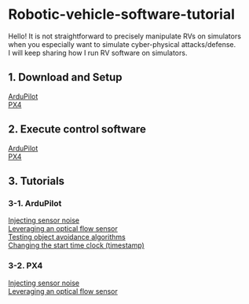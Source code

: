 # Robotic-vehicle-software-tutorial

Hello! It is not straightforward to precisely manipulate RVs on simulators when you especially want to simulate cyber-physical attacks/defense. <br>
I will keep sharing how I run RV software on simulators. <br>

## 1. Download and Setup
<a href="https://github.com/KimHyungSub/Robotic-vehicle-software-tutorial/tree/main/ArduPilot#1-download-and-setup" target="_blank"> ArduPilot </a>
<br>
<a href="https://github.com/KimHyungSub/Robotic-vehicle-software-tutorial/tree/main/PX4#1-download-and-setup" target="_blank"> PX4 </a>

## 2. Execute control software
<a href="https://github.com/KimHyungSub/Robotic-vehicle-software-tutorial/tree/main/ArduPilot#2-execute-ardupilot" target="_blank"> ArduPilot </a>
<br>
<a href="https://github.com/KimHyungSub/Robotic-vehicle-software-tutorial/tree/main/PX4#2-execute-px4-with-gazebo-simulator" target="_blank"> PX4 </a>

## 3. Tutorials
### 3-1. ArduPilot
<a href="https://github.com/KimHyungSub/Robotic-vehicle-software-tutorial/tree/main/ArduPilot#3-injecting-sensor-noise" target="_blank"> Injecting sensor noise</a>
<br>
<a href="https://github.com/KimHyungSub/Robotic-vehicle-software-tutorial/tree/main/ArduPilot#4-leveraging-an-optical-flow-sensor" target="_blank"> Leveraging an optical flow sensor</a>
<br>
<a href="https://github.com/KimHyungSub/Robotic-vehicle-software-tutorial/tree/main/ArduPilot#5-testing-object-avoidance-algorithms" target="_blank"> Testing object avoidance algorithms</a>
<br>
<a href="https://github.com/KimHyungSub/Robotic-vehicle-software-tutorial/tree/main/ArduPilot#6-how-to-change-the-start-time-clock-timestamp" target="_blank"> Changing the start time clock (timestamp)</a>

### 3-2. PX4
<a href="https://github.com/KimHyungSub/Robotic-vehicle-software-tutorial/tree/main/PX4#3-injecting-sensor-noise-in-gazebo-simulation" target="_blank"> Injecting sensor noise</a> 
<br>
<a href="https://github.com/KimHyungSub/Robotic-vehicle-software-tutorial/tree/main/PX4#4-leveraging-an-optical-flow-sensor" target="_blank"> Leveraging an optical flow sensor</a> 
